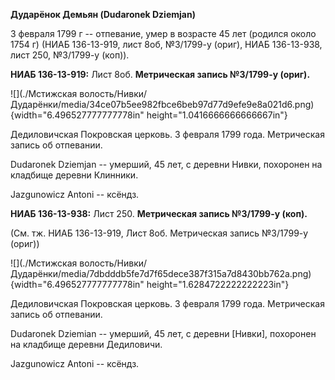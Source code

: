 **Дударёнок Демьян (Dudaronek Dziemjan)**

3 февраля 1799 г -- отпевание, умер в возрасте 45 лет (родился около
1754 г) (НИАБ 136-13-919, лист 8об, №3/1799-у (ориг), НИАБ 136-13-938,
лист 250, №3/1799-у (коп)).

**НИАБ 136-13-919:** Лист 8об. **Метрическая запись №3/1799-у (ориг).**

![](./Мстижская волость/Нивки/Дударёнки/media/34ce07b5ee982fbce6beb97d77d9efe9e8a021d6.png){width="6.496527777777778in"
height="1.0416666666666667in"}

Дедиловичская Покровская церковь. 3 февраля 1799 года. Метрическая
запись об отпевании.

Dudaronek Dziemjan -- умерший, 45 лет, с деревни Нивки, похоронен на
кладбище деревни Клинники.

Jazgunowicz Antoni -- ксёндз.

**НИАБ 136-13-938:** Лист 250. **Метрическая запись №3/1799-у (коп).**

(См. тж. НИАБ 136-13-919, Лист 8об. Метрическая запись №3/1799-у (ориг))

![](./Мстижская волость/Нивки/Дударёнки/media/7dbdddb5fe7d7f65dece387f315a7d8430bb762a.png){width="6.496527777777778in"
height="1.6284722222222223in"}

Дедиловичская Покровская церковь. 3 февраля 1799 года. Метрическая
запись об отпевании.

Dudaronek Dziemian -- умерший, 45 лет, с деревни \[Нивки\], похоронен на
кладбище деревни Дедиловичи.

Jazgunowicz Antoni -- ксёндз.
